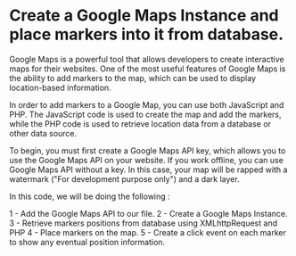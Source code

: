 # Create a Google Maps Instance and place markers into it from database.

Google Maps is a powerful tool that allows developers to create interactive maps for their websites. One of the most useful features of Google Maps is the ability to add markers to the map, which can be used to display location-based information.

In order to add markers to a Google Map, you can use both JavaScript and PHP. The JavaScript code is used to create the map and add the markers, while the PHP code is used to retrieve location data from a database or other data source.

To begin, you must first create a Google Maps API key, which allows you to use the Google Maps API on your website. If you work offline, you can use Google Maps API without a key. In this case, your map will be rapped with a watermark ("For development purpose only") and a dark layer.

In this code, we will be doing the following :

1 - Add the Google Maps API to our file.
2 - Create a Google Maps Instance.
3 - Retrieve markers positions from database using XMLhttpRequest and PHP
4 - Place markers on the map.
5 - Create a click event on each marker to show any eventual position information.
